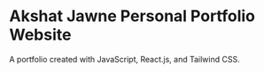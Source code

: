 # Akshat Jawne Personal Portfolio Website

A portfolio created with JavaScript, React.js, and Tailwind CSS.